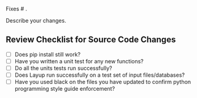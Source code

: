 Fixes # .

Describe your changes.

## Review Checklist for Source Code Changes

- [ ] Does pip install still work?
- [ ] Have you written a unit test for any new functions?
- [ ] Do all the units tests run successfully?
- [ ] Does Layup run successfully on a test set of input files/databases?
- [ ] Have you used black on the files you have updated to confirm python programming style guide enforcement?
